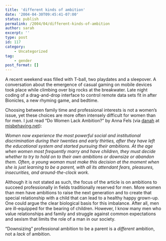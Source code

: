 ```yaml
---
title: 'different kinds of ambition'
date: '2004-04-30T09:45:41-07:00'
status: publish
permalink: /2004/04/different-kinds-of-ambition
author: sarah
excerpt: ''
type: post
id: 117
category:
    - Uncategorized
tag:
    - gender
post_format: []
---
```

A recent weekend was filled with T-ball, two playdates and a sleepover. A conversation about the emergence of casual gaming on mobile devices took place while climbing over big rocks at the breakwater. Late night coding of a drag-and-drop interface to control remote data sets fit in after Bionicles, a new rhyming game, and bedtime.

Choosing between family time and professional interests is not a women’s issue, yet these choices are more often intensely difficult for women than for men. I just read “Do Women Lack Ambition?” by Anna Fels (via [danah](http://www.danah.org) at [misbehaving.net](http://www.misbehaving.net/2004/04/do_women_lack_a.html)):

*Women now experience the most powerful social and institutional discrimination during their twenties and early thirties, after they have left the educational system and started pursuing their ambitions. At the age when women most frequently marry and have children, they must decide whether to try to hold on to their own ambitions or downsize or abandon them. Often, a young woman must make this decision at the moment when she is just learning to be a parent, with all its attendant fears, pleasures, insecurities, and around-the-clock work.*

Although it is not stated as such, the focus of the article is on ambitions to succeed professionally in fields traditionally reserved for men. More women than men have ambitions to raise the next generation and to create that special relationship with a child that can lead to a healthy happy grown-up. One could argue the clear biological basis for this imbalance. After all, men are ill-equipped for the bearing of children. However, I know many men who value relationships and family and struggle against common expectations and sexism that limits the role of a man in our society.

“Downsizing” professional ambition to be a parent is a *different* ambition, not a *lack* of ambition.